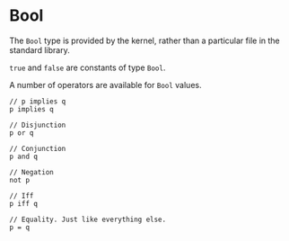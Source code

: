 # Bool

The `Bool` type is provided by the kernel, rather than a particular file in the standard library.

`true` and `false` are constants of type `Bool`.

A number of operators are available for `Bool` values.

```acorn
// p implies q
p implies q

// Disjunction
p or q

// Conjunction
p and q

// Negation
not p

// Iff
p iff q

// Equality. Just like everything else.
p = q
```
